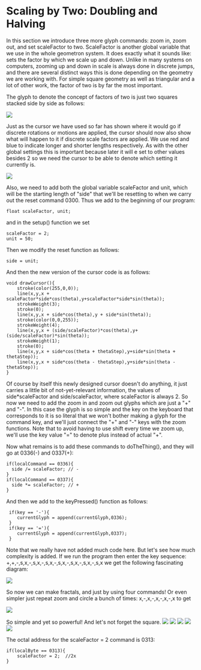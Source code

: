 # Scaling by Two: Doubling and Halving


In this section we introduce three more glyph commands: zoom in, zoom out, and set scaleFactor to two. ScaleFactor is another global variable that we use in the whole geometron system.  It does exactly what it sounds like: sets the factor by which we scale up and down.  Unlike in many systems on computers, zooming up and down in scale is always done in discrete jumps, and there are several distinct ways this is done depending on the geometry we are working with.  For simple square geometry as well as triangular and a lot of other work, the factor of two is by far the most important.  

The glyph to denote the concept of factors of two is just two squares stacked side by side as follows:

![](2xGlyph.png)

Just as the cursor we have used so far has shown where it would go if discrete rotations or motions are applied, the cursor should now also show what will happen to it if discrete scale factors are applied.  We use red and blue to indicate longer and shorter lengths respectively.  As with the other global settings this is important because later it will e set to other values besides 2 so we need the cursor to be able to denote which setting it currently is.  

![](cursor2x.png)

Also, we need to add both the global variable scaleFactor and unit, which will be the starting length of "side" that we'll be resetting to when we carry out the reset command 0300.  Thus we add to the beginning of our program:

	float scaleFactor, unit;

and in the setup() function we set

	scaleFactor = 2;
	unit = 50;
	
Then we modify the reset function as follows:

	side = unit;
	
And then the new version of the cursor code is as follows:

	void drawCursor(){
    	stroke(color(255,0,0));
    	line(x,y,x + scaleFactor*side*cos(theta),y+scaleFactor*side*sin(theta));
    	strokeWeight(3);
    	stroke(0);
    	line(x,y,x + side*cos(theta),y + side*sin(theta));
    	stroke(color(0,0,255));
    	strokeWeight(4);
    	line(x,y,x + (side/scaleFactor)*cos(theta),y+(side/scaleFactor)*sin(theta));
    	strokeWeight(1);
    	stroke(0);
    	line(x,y,x + side*cos(theta + thetaStep),y+side*sin(theta + thetaStep));
    	line(x,y,x + side*cos(theta - thetaStep),y+side*sin(theta - thetaStep));
    }
    
Of course by itself this newly designed cursor doesn't do anything, it just carries a little bit of not-yet-relevant information, the values of side*scaleFactor and side/scaleFactor, where scaleFactor is always 2.  So now we need to add the zoom in and zoom out glyphs which are just a "+" and "-".  In this case the glyph is so simple and the key on the keyboard that corresponds to it is so literal that we won't bother making a glyph for the command key, and we'll just connect the "+" and "-" keys with the zoom functions.  Note that to avoid having to use shift every time we zoom up, we'll use the key value "=" to denote plus instead of actual "+".  

Now what remains is to add these commands to doTheThing(), and they will go at 0336(-) and 0337(+):

    if(localCommand == 0336){
      side /= scaleFactor; // -
    }
    if(localCommand == 0337){
      side *= scaleFactor; // +
    }

And then we add to the keyPressed() function as follows:
	
	 if(key == '-'){
     	currentGlyph = append(currentGlyph,0336);               
     }
     if(key == '='){
     	currentGlyph = append(currentGlyph,0337);               
     }
 
Note that we really have not added much code here.  But let's see how much complexity is added.  If we run the program then enter the key sequence: +,+,-,s,x,-,s,x,-,s,x,-,s,x,-,s,x,-,s,x,-,s,x we get the following fascinating diagram:

![](2scaling_screenshot1.png)

So now we can make fractals, and just by using four commands!  Or even simpler just repeat zoom and circle a bunch of times: x,-,x,-,x,-,x,-,x to get 

![](2xscreenshot2.png)

So simple and yet so powerful!  And let's not forget the square.
![](2xscreenshot3.png)
![](2xscreenshot4.png)
![](2xscreenshot5.png)
![](2xscreenshot6.png)
![](2xscreenshot7.png)

The octal address for the scaleFactor = 2  command is 0313:

	if(localByte == 0313){
		scaleFactor = 2;  //2x
	}
	






